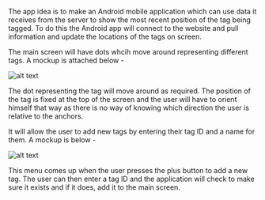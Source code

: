 The app idea is to make an Android mobile application which can use data it receives from the server to show the most recent position of the tag being tagged. To do this the Android app will connect to the website and pull information and update the locations of the tags on screen.

The main screen will have dots whcih move around representing different tags. A mockup is attached below - 

![alt text](https://github.com/nshoemaker/LowPowerRangers/blob/master/Docs/Images/Overall%20App%20Design.png "Mockup Of Main Page")

The dot representing the tag will move around as required. The position of the tag is fixed at the top of the screen and the user will have to orient himself that way as there is no way of knowing which direction the user is relative to the anchors.

It will allow the user to add new tags by entering their tag ID and a name for them. A mockup is below - 

![alt text](https://github.com/nshoemaker/LowPowerRangers/blob/master/Docs/Images/New%20Tag%20Menu.png "New Tag Menu")

This menu comes up when the user presses the plus button to add a new tag. The user can then enter a tag ID and the application will check to make sure it exists and if it does, add it to the main screen.
